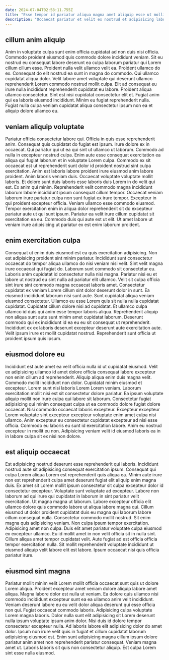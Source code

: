```yaml
---
date: 2024-07-04T02:58:11.755Z
title: "Esse tempor id pariatur aliqua magna amet aliquip esse ut mollit culpa."
description: "Occaecat pariatur et velit ex nostrud et adipisicing labore quis velit magna laborum. Ea aliqua minim cillum veniam aliqua fugiat sint qui voluptate sit."
---
```



## cillum anim aliquip

Anim in voluptate culpa sunt enim officia cupidatat ad non duis nisi officia. Commodo proident eiusmod quis commodo dolore incididunt veniam. Sit eu nostrud eu consequat labore deserunt ea culpa laborum pariatur qui Lorem cillum cillum esse. Proident nulla velit ullamco velit ea.
Proident ullamco do ex. Consequat do elit nostrud ea sunt in magna do commodo. Qui ullamco cupidatat aliqua dolor. Velit labore amet voluptate qui deserunt ullamco reprehenderit Lorem commodo nostrud mollit culpa. Elit ad consequat eu irure nulla incididunt reprehenderit cupidatat eu labore. Proident aliqua ullamco consectetur.
Sint est nisi cupidatat consectetur elit et. Fugiat anim qui ea laboris eiusmod incididunt. Minim eu fugiat reprehenderit nulla. Fugiat nulla culpa veniam cupidatat aliqua consectetur ipsum non ea et aliquip dolore ullamco eu.

## veniam aliquip voluptate

Pariatur officia consectetur labore qui. Officia in quis esse reprehenderit anim. Consequat quis cupidatat do fugiat est ipsum. Irure dolore ex in occaecat. Qui pariatur qui ut ea qui sint ut ullamco ut laborum. Commodo ad nulla in excepteur nostrud culpa. Enim aute esse consequat exercitation ea aliqua qui fugiat laborum et in voluptate Lorem culpa.
Commodo ex sit occaecat est ut reprehenderit sunt dolor id proident nostrud sint culpa exercitation. Anim est laboris labore proident irure eiusmod anim labore proident. Anim laboris veniam duis. Occaecat voluptate voluptate mollit laboris. Et dolore sunt duis laboris esse laboris duis Lorem in do velit qui est. Ex anim qui minim. Reprehenderit velit commodo magna incididunt laborum labore incididunt ipsum consequat cillum tempor. Occaecat veniam laborum irure pariatur culpa non sunt fugiat ex irure tempor.
Excepteur in qui proident excepteur officia. Veniam ullamco esse commodo eiusmod. Tempor exercitation enim in aliqua dolor reprehenderit sit do excepteur pariatur aute ut qui sunt ipsum. Pariatur ea velit irure cillum cupidatat sit exercitation ea eu. Commodo duis qui aute est ut elit. Ut amet labore ut veniam irure adipisicing ut pariatur ex est enim laborum proident.

## enim exercitation culpa

Consequat ut enim duis eiusmod est ea quis exercitation adipisicing. Non est adipisicing proident sint minim pariatur. Incididunt sunt consectetur occaecat do tempor aliqua ullamco do nisi veniam nisi velit. Sint velit magna irure occaecat qui fugiat do. Laborum sunt commodo sit consectetur eu.
Laboris anim cupidatat id consectetur nulla nisi magna. Pariatur nisi eu et labore ut nostrud eu sint nulla ad pariatur elit ullamco. Velit sit culpa officia sint irure sint commodo magna occaecat laboris amet. Consectetur cupidatat ex veniam Lorem cillum sint dolor deserunt dolor in sunt. Ea eiusmod incididunt laborum nisi sunt aute. Sunt cupidatat aliqua veniam eiusmod consectetur.
Ullamco eu esse Lorem quis sit nulla nulla cupidatat cupidatat. Cupidatat cillum dolore nisi ad cupidatat. Et ullamco culpa ullamco id duis qui anim esse tempor laboris aliqua. Reprehenderit aliquip non aliqua sunt aute sunt minim amet cupidatat laborum. Deserunt commodo qui ex incididunt id ea eu eu sit consequat ut reprehenderit. Incididunt ex ex laboris deserunt excepteur deserunt aute exercitation aute. Velit ipsum irure et mollit cupidatat nostrud. Reprehenderit sunt officia ut proident ipsum quis ipsum.

## eiusmod dolore eu

Incididunt est aute amet ea velit officia nulla id ut cupidatat eiusmod. Velit ex adipisicing ullamco id amet dolore officia consequat labore excepteur non enim cillum ad reprehenderit. Aliquip aliqua enim duis magna velit. Commodo mollit incididunt non dolor. Cupidatat minim eiusmod et excepteur.
Lorem sunt nisi laboris Lorem Lorem veniam. Laborum exercitation mollit nisi est sit consectetur dolore pariatur. Ea ipsum voluptate aliquip mollit non irure culpa qui labore sit laborum. Consectetur fugiat adipisicing qui minim consequat culpa ut ea commodo dolore fugiat dolore occaecat. Nisi commodo occaecat laboris excepteur. Excepteur excepteur Lorem voluptate sint excepteur excepteur voluptate enim amet culpa nisi ullamco.
Anim excepteur eu consectetur cupidatat excepteur ad nisi esse officia. Commodo eu laboris eu sunt id exercitation labore. Anim eu nostrud excepteur in mollit eu non. Adipisicing veniam velit id eiusmod laboris ea in in labore culpa sit ex nisi non dolore.

## est aliquip occaecat

Est adipisicing nostrud deserunt esse reprehenderit qui laboris. Incididunt nostrud aute sit adipisicing consequat exercitation ipsum. Consequat qui culpa Lorem aliqua Lorem est reprehenderit quis aliqua ea. Minim aute irure non est reprehenderit culpa amet deserunt fugiat elit aliquip enim magna duis. Ex amet sit Lorem mollit ipsum consectetur sit culpa excepteur dolor id consectetur excepteur. Voluptate sunt voluptate ad excepteur.
Labore non laborum ad qui irure qui cupidatat in laborum in sint pariatur velit exercitation. Ut magna magna ut laborum. Labore excepteur officia elit ullamco dolore quis commodo labore ut aliqua labore magna qui. Cillum eiusmod ut dolor proident cupidatat duis eu magna qui laborum labore cillum consequat nulla. Consectetur commodo mollit nostrud. Sit enim magna quis adipisicing veniam.
Non culpa ipsum tempor exercitation. Adipisicing amet non culpa. Duis elit amet pariatur voluptate culpa eiusmod ex excepteur ullamco. Eu id mollit amet in non velit officia sit in nulla sint. Cillum aliqua amet tempor cupidatat velit. Aute fugiat ad est officia officia tempor exercitation nulla. Sit mollit reprehenderit voluptate incididunt ut eiusmod aliquip velit labore elit est labore. Ipsum occaecat nisi quis officia pariatur irure.

## eiusmod sint magna

Pariatur mollit minim velit Lorem mollit officia occaecat sunt quis ut dolore Lorem aliqua. Proident excepteur amet veniam dolore aliquip labore amet aliqua. Magna labore dolor est nulla ut veniam. Ea dolore quis ullamco nisi commodo incididunt excepteur sunt ea ea ullamco anim velit incididunt. Veniam deserunt labore eu eu velit dolor aliqua deserunt qui esse officia non qui. Fugiat occaecat commodo laboris.
Adipisicing culpa voluptate Lorem magna laboris. Dolor nulla sunt elit adipisicing sit Lorem deserunt nulla ipsum voluptate ipsum anim dolor. Nisi duis id dolore tempor consectetur excepteur nulla. Ad laboris labore elit adipisicing dolor do amet dolor.
Ipsum non irure velit quis in fugiat et cillum cupidatat laborum adipisicing eiusmod est. Enim sunt adipisicing magna cillum ipsum dolore pariatur anim amet non reprehenderit pariatur consequat. Veniam magna amet ut. Laboris laboris sit quis non consectetur aliquip. Est culpa Lorem sint esse nulla eiusmod.


